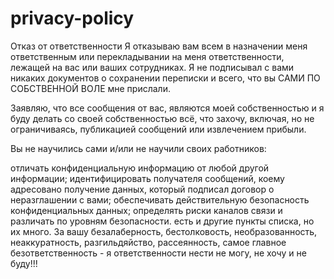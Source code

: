 # privacy-policy
Отказ от ответственности
Я отказываю вам всем в назначении меня ответственным или перекладывании на меня ответственности, лежащей на вас или ваших сотрудниках. Я не подписывал с вами никаких документов о сохранении переписки и всего, что вы САМИ ПО СОБСТВЕННОЙ ВОЛЕ мне прислали.

Заявляю, что все сообщения от вас, являются моей собственностью и я буду делать со своей собственностью всё, что захочу, включая, но не ограничиваясь, публикацией сообщений или извлечением прибыли.

Вы не научились сами и/или не научили своих работников:

отличать конфиденциальную информацию от любой другой информации;
идентифицировать получателя сообщений, коему адресовано получение данных, который подписал договор о неразглашении с вами;
обеспечивать действительную безопасность конфиденциальных данных;
определять риски каналов связи и различать по уровням безопасности.
есть и другие пункты списка, но их много.
За вашу безалаберность, бестолковость, необразованность, неаккуратность, разгильдяйство, рассеянность, самое главное безответственность - я ответственности нести не могу, не хочу и не буду!!!
